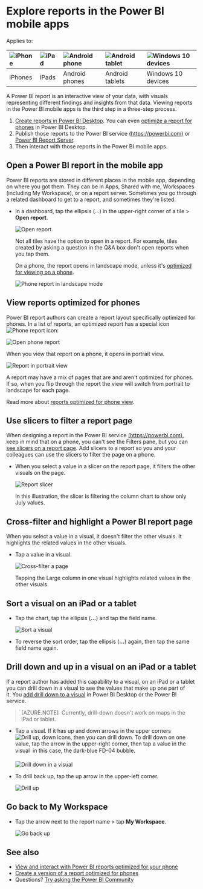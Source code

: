 <properties 
   pageTitle="Explore reports in the Power BI mobile apps"
   description="Learn about viewing and interacting with reports in the Power BI mobile apps on your phone or tablet. You create reports in the Power BI service or Power BI Desktop, then interact with them in the mobile apps. "
   services="powerbi" 
   documentationCenter="" 
   authors="maggiesMSFT" 
   manager="erikre" 
   backup=""
   editor=""
   tags=""
   qualityFocus="no"
   qualityDate=""/>
 
<tags
   ms.service="powerbi"
   ms.devlang="NA"
   ms.topic="article"
   ms.tgt_pltfrm="NA"
   ms.workload="powerbi"
   ms.date="10/13/2017"
   ms.author="maggies"/>

# Explore reports in the Power BI mobile apps

Applies to:

| ![iPhone](media/powerbi-mobile-reports-in-the-iphone-app/ios-logo-40-px.png) | ![iPad](media/powerbi-mobile-reports-in-the-iphone-app/ios-logo-40-px.png) | ![Android phone](media/powerbi-mobile-reports-in-the-iphone-app/android-logo-40-px.png) | ![Android tablet](media/powerbi-mobile-reports-in-the-iphone-app/android-logo-40-px.png) | ![Windows 10 devices](media/powerbi-mobile-reports-in-the-iphone-app/win-10-logo-40-px.png) |
|:------------------------|:----------------------------|:----------------------------|:----------------------------------------|:-----------------|
| iPhones | iPads | Android phones | Android tablets | Windows 10 devices |


A Power BI report is an interactive view of your data, with visuals representing different findings and insights from that data. Viewing reports in the Power BI mobile apps is the third step in a three-step process.

1. [Create reports in Power BI Desktop](powerbi-desktop-report-view.md). You can even [optimize a report for phones](powerbi-mobile-view-phone-report.md) in Power BI Desktop. 
2. Publish those reports to the Power BI service [(https://powerbi.com)](https://powerbi.com) or [Power BI Report Server](report-server/reportserver-get-started.md).  
3. Then interact with those reports in the Power BI mobile apps.

## Open a Power BI report in the mobile app

Power BI reports are stored in different places in the mobile app, depending on where you got them. They can be in Apps, Shared with me, Workspaces (including My Workspace), or on a report server. Sometimes you go through a related dashboard to get to a report, and sometimes they're listed.

-   In a dashboard, tap the ellipsis (...) in the upper-right corner of a tile > **Open report**.

    ![Open report](media/powerbi-mobile-reports-in-the-iphone-app/power-bi-android-open-report-tile.png)

    Not all tiles have the option to open in a report. For example, tiles created by asking a question in the Q&A box don't open reports when you tap them. 

    On a phone, the report opens in landscape mode, unless it's [optimized for viewing on a phone](powerbi-mobile-reports-in-the-iphone-app.md#view-reports-optimized-for-phones).

    ![Phone report in landscape mode](media/powerbi-mobile-reports-in-the-iphone-app/power-bi-iphone-report-landscape.png)

## View reports optimized for phones 

Power BI report authors can create a report layout specifically optimized for phones. In a list of reports, an optimized report has a special icon ![Phone report icon](media/powerbi-mobile-reports-in-the-iphone-app/power-bi-phone-report-icon.png):

![Open phone report](media/powerbi-mobile-reports-in-the-iphone-app/power-bi-android-phone-report.png)

When you view that report on a phone, it opens in portrait view.

![Report in portrait view](media/powerbi-mobile-reports-in-the-iphone-app/07-power-bi-phone-report-portrait.png)

A report may have a mix of pages that are and aren't optimized for phones. If so, when you flip through the report the view will switch from portrait to landscape for each page.

Read more about [reports optimized for phone view](powerbi-mobile-view-phone-report.md).

## Use slicers to filter a report page

When designing a report in the Power BI service [(https://powerbi.com)](https://powerbi.com), keep in mind that on a phone, you can't see the Filters pane, but you can [see slicers on a report page](powerbi-service-tutorial-slicers.md). Add slicers to a report so you and your colleagues can use the slicers to filter the page on a phone.

-   When you select a value in a slicer on the report page, it filters the other visuals on the page.

    ![Report slicer](media/powerbi-mobile-reports-in-the-iphone-app/power-bi-android-tablet-report-slicer.png)

    In this illustration, the slicer is filtering the column chart to show only July values.

## Cross-filter and highlight a Power BI report page

When you select a value in a visual, it doesn't filter the other visuals. It highlights the related values in the other visuals.

-   Tap a value in a visual.

    ![Cross-filter a page](media/powerbi-mobile-reports-in-the-iphone-app/power-bi-android-tablet-report-highlight.png)

    Tapping the Large column in one visual highlights related values in the other visuals. 

## Sort a visual on an iPad or a tablet

-  Tap the chart, tap the ellipsis (**...**) and tap the field name.

    ![Sort a visual](media/powerbi-mobile-reports-in-the-iphone-app/power-bi-android-tablet-report-sort.png)

-   To reverse the sort order, tap the ellipsis (**...**) again, then tap the same field name again.

## Drill down and up in a visual on an iPad or a tablet

If a report author has added this capability to a visual, on an iPad or a tablet you can drill down in a visual to see the values that make up one part of it. You [add drill down to a visual](powerbi-service-drill-down-in-a-visualization.md) in Power BI Desktop or the Power BI service. 

> [AZURE.NOTE]  Currently, drill-down doesn't work on maps in the iPad or tablet.

-   Tap a visual. If it has up and down arrows in the upper corners ![Drill up, down icons](media/powerbi-mobile-reports-in-the-iphone-app/power-bi-mobile-drill-up-down.png), then you can drill down. To drill down on one value, tap the arrow in the upper-right corner, then tap a value in the visual &#151; in this case, the dark-blue FD-04 bubble.

    ![Drill down in a visual](media/powerbi-mobile-reports-in-the-iphone-app/power-bi-mobile-drill-down-one.png)

-   To drill back up, tap the up arrow in the upper-left corner.

    ![Drill up](media/powerbi-mobile-reports-in-the-iphone-app/power-bi-mobile-drill-up.png)

## Go back to My Workspace

*   Tap the arrow next to the report name > tap **My Workspace**.

    ![Go back up](media/powerbi-mobile-reports-in-the-iphone-app/power-bi-iphone-report-back.png)

## See also

- [View and interact with Power BI reports optimized for your phone](powerbi-mobile-view-phone-report.md)
- [Create a version of a report optimized for phones](powerbi-desktop-create-phone-report.md)
- Questions? [Try asking the Power BI Community](http://community.powerbi.com/)
